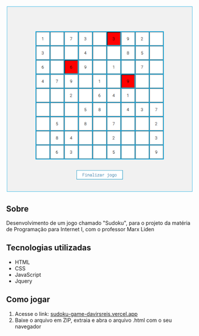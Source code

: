 
<div align="center">
  <img src="sudoku.png" >
</div>

## Sobre

Desenvolvimento de um jogo chamado "Sudoku", para o projeto da matéria de Programação para Internet I, com o professor Marx Liden

## Tecnologias utilizadas

* HTML
* CSS
* JavaScript
* Jquery

## Como jogar 

1. Acesse o link: [sudoku-game-davirsreis.vercel.app](https://sudoku-game-davirsreis.vercel.app/)
2. Baixe o arquivo em ZIP, extraia e abra o arquivo .html com o seu navegador

